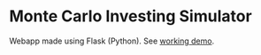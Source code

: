 # Monte Carlo Investing Simulator
Webapp made using Flask (Python). See [working demo](http://lucwashere.pythonanywhere.com/).
